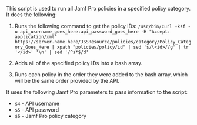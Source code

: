This script is used to run all Jamf Pro policies in a specified policy category. It does the following:

1. Runs the following command to get the policy IDs:
`/usr/bin/curl -ksf -u api_username_goes_here:api_password_goes_here -H "Accept: application/xml" https://server.name.here/JSSResource/policies/category/Policy_Category_Goes_Here | xpath "policies/policy/id" | sed 's/\<id>//g' | tr '</id>' '\n' | sed '/^s*$/d'`

2. Adds all of the specified policy IDs into a bash array.

3. Runs each policy in the order they were added to the bash array, which will be the same order provided by the API.

It uses the following Jamf Pro parameters to pass information to the script:

* `$4` - API username
* `$5` - API password
* `$6` - Jamf Pro policy category